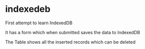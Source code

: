 # indexedeb

First attempt to learn IndexedDB

It has a form which when submitted saves the data to IndexedDB

The Table shows all the inserted records which can be deleted
